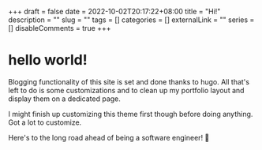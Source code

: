 +++ 
draft = false
date = 2022-10-02T20:17:22+08:00
title = "Hi!"
description = ""
slug = ""
tags = []
categories = []
externalLink = ""
series = []
disableComments = true
+++

# hello world!

Blogging functionality of this site is set and done thanks to hugo.
All that's left to do is some customizations and to clean up my portfolio layout and display them on a dedicated page.

I might finish up customizing this theme first though before doing anything. Got a lot to customize.

Here's to the long road ahead of being a software engineer! 🍻
